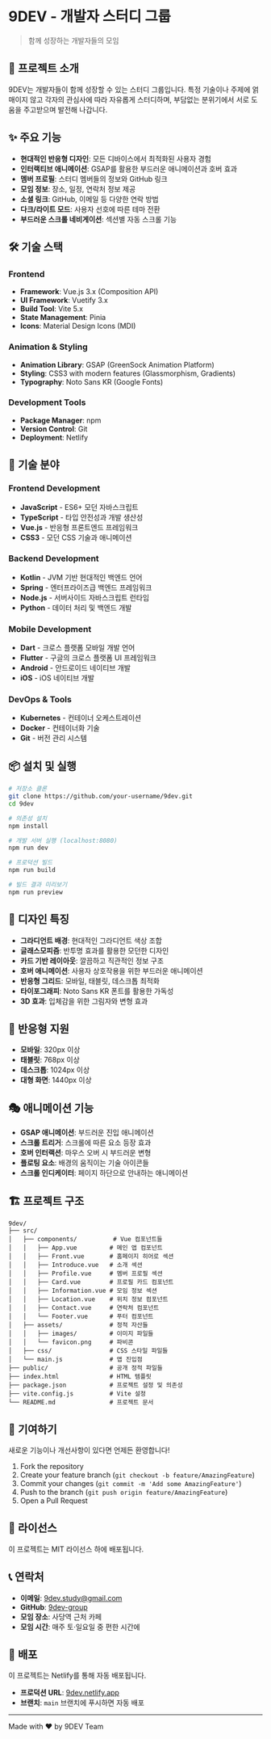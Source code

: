 # 9DEV - 개발자 스터디 그룹

> 함께 성장하는 개발자들의 모임

## 🚀 프로젝트 소개

9DEV는 개발자들이 함께 성장할 수 있는 스터디 그룹입니다. 특정 기술이나 주제에 얽매이지 않고 각자의 관심사에 따라 자유롭게 스터디하며, 부담없는 분위기에서 서로 도움을 주고받으며 발전해 나갑니다.

## ✨ 주요 기능

- **현대적인 반응형 디자인**: 모든 디바이스에서 최적화된 사용자 경험
- **인터랙티브 애니메이션**: GSAP를 활용한 부드러운 애니메이션과 호버 효과
- **멤버 프로필**: 스터디 멤버들의 정보와 GitHub 링크
- **모임 정보**: 장소, 일정, 연락처 정보 제공
- **소셜 링크**: GitHub, 이메일 등 다양한 연락 방법
- **다크/라이트 모드**: 사용자 선호에 따른 테마 전환
- **부드러운 스크롤 네비게이션**: 섹션별 자동 스크롤 기능

## 🛠 기술 스택

### Frontend
- **Framework**: Vue.js 3.x (Composition API)
- **UI Framework**: Vuetify 3.x
- **Build Tool**: Vite 5.x
- **State Management**: Pinia
- **Icons**: Material Design Icons (MDI)

### Animation & Styling
- **Animation Library**: GSAP (GreenSock Animation Platform)
- **Styling**: CSS3 with modern features (Glassmorphism, Gradients)
- **Typography**: Noto Sans KR (Google Fonts)

### Development Tools
- **Package Manager**: npm
- **Version Control**: Git
- **Deployment**: Netlify

## 🎯 기술 분야

### Frontend Development
- **JavaScript** - ES6+ 모던 자바스크립트
- **TypeScript** - 타입 안전성과 개발 생산성
- **Vue.js** - 반응형 프론트엔드 프레임워크
- **CSS3** - 모던 CSS 기술과 애니메이션

### Backend Development
- **Kotlin** - JVM 기반 현대적인 백엔드 언어
- **Spring** - 엔터프라이즈급 백엔드 프레임워크
- **Node.js** - 서버사이드 자바스크립트 런타임
- **Python** - 데이터 처리 및 백엔드 개발

### Mobile Development
- **Dart** - 크로스 플랫폼 모바일 개발 언어
- **Flutter** - 구글의 크로스 플랫폼 UI 프레임워크
- **Android** - 안드로이드 네이티브 개발
- **iOS** - iOS 네이티브 개발

### DevOps & Tools
- **Kubernetes** - 컨테이너 오케스트레이션
- **Docker** - 컨테이너화 기술
- **Git** - 버전 관리 시스템

## 📦 설치 및 실행

```bash
# 저장소 클론
git clone https://github.com/your-username/9dev.git
cd 9dev

# 의존성 설치
npm install

# 개발 서버 실행 (localhost:8080)
npm run dev

# 프로덕션 빌드
npm run build

# 빌드 결과 미리보기
npm run preview
```

## 🎨 디자인 특징

- **그라디언트 배경**: 현대적인 그라디언트 색상 조합
- **글래스모피즘**: 반투명 효과를 활용한 모던한 디자인
- **카드 기반 레이아웃**: 깔끔하고 직관적인 정보 구조
- **호버 애니메이션**: 사용자 상호작용을 위한 부드러운 애니메이션
- **반응형 그리드**: 모바일, 태블릿, 데스크톱 최적화
- **타이포그래피**: Noto Sans KR 폰트를 활용한 가독성
- **3D 효과**: 입체감을 위한 그림자와 변형 효과

## 📱 반응형 지원

- **모바일**: 320px 이상
- **태블릿**: 768px 이상  
- **데스크톱**: 1024px 이상
- **대형 화면**: 1440px 이상

## 🎭 애니메이션 기능

- **GSAP 애니메이션**: 부드러운 진입 애니메이션
- **스크롤 트리거**: 스크롤에 따른 요소 등장 효과
- **호버 인터랙션**: 마우스 오버 시 부드러운 변형
- **플로팅 요소**: 배경의 움직이는 기술 아이콘들
- **스크롤 인디케이터**: 페이지 하단으로 안내하는 애니메이션

## 🏗 프로젝트 구조

```
9dev/
├── src/
│   ├── components/          # Vue 컴포넌트들
│   │   ├── App.vue         # 메인 앱 컴포넌트
│   │   ├── Front.vue       # 홈페이지 히어로 섹션
│   │   ├── Introduce.vue   # 소개 섹션
│   │   ├── Profile.vue     # 멤버 프로필 섹션
│   │   ├── Card.vue        # 프로필 카드 컴포넌트
│   │   ├── Information.vue # 모임 정보 섹션
│   │   ├── Location.vue    # 위치 정보 컴포넌트
│   │   ├── Contact.vue     # 연락처 컴포넌트
│   │   └── Footer.vue      # 푸터 컴포넌트
│   ├── assets/             # 정적 자산들
│   │   ├── images/         # 이미지 파일들
│   │   └── favicon.png     # 파비콘
│   ├── css/                # CSS 스타일 파일들
│   └── main.js             # 앱 진입점
├── public/                 # 공개 정적 파일들
├── index.html              # HTML 템플릿
├── package.json            # 프로젝트 설정 및 의존성
├── vite.config.js          # Vite 설정
└── README.md               # 프로젝트 문서
```

## 🤝 기여하기

새로운 기능이나 개선사항이 있다면 언제든 환영합니다!

1. Fork the repository
2. Create your feature branch (`git checkout -b feature/AmazingFeature`)
3. Commit your changes (`git commit -m 'Add some AmazingFeature'`)
4. Push to the branch (`git push origin feature/AmazingFeature`)
5. Open a Pull Request

## 📄 라이선스

이 프로젝트는 MIT 라이선스 하에 배포됩니다.

## 📞 연락처

- **이메일**: 9dev.study@gmail.com
- **GitHub**: [9dev-group](https://github.com/9dev-group)
- **모임 장소**: 사당역 근처 카페
- **모임 시간**: 매주 토·일요일 중 편한 시간에

## 🚀 배포

이 프로젝트는 Netlify를 통해 자동 배포됩니다.

- **프로덕션 URL**: [9dev.netlify.app](https://9dev.netlify.app)
- **브랜치**: `main` 브랜치에 푸시하면 자동 배포

---

Made with ❤️ by 9DEV Team
